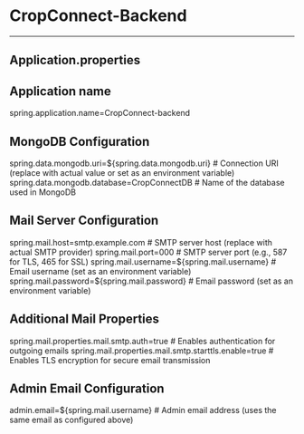 # CropConnect-Backend

***
## Application.properties
## Application name
spring.application.name=CropConnect-backend

## MongoDB Configuration
spring.data.mongodb.uri=${spring.data.mongodb.uri}  # Connection URI (replace with actual value or set as an environment variable)
spring.data.mongodb.database=CropConnectDB          # Name of the database used in MongoDB

## Mail Server Configuration
spring.mail.host=smtp.example.com                   # SMTP server host (replace with actual SMTP provider)
spring.mail.port=000                                # SMTP server port (e.g., 587 for TLS, 465 for SSL)
spring.mail.username=${spring.mail.username}        # Email username (set as an environment variable)
spring.mail.password=${spring.mail.password}        # Email password (set as an environment variable)

## Additional Mail Properties
spring.mail.properties.mail.smtp.auth=true          # Enables authentication for outgoing emails
spring.mail.properties.mail.smtp.starttls.enable=true  # Enables TLS encryption for secure email transmission

## Admin Email Configuration
admin.email=${spring.mail.username}                 # Admin email address (uses the same email as configured above)

